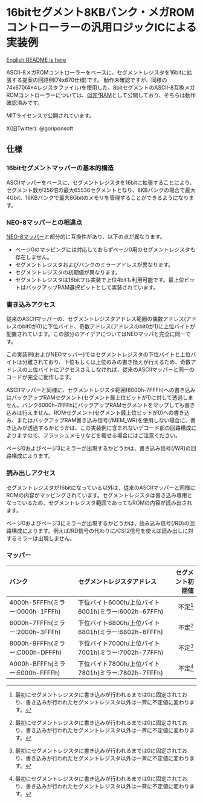 # 16bitセグメント8KBバンク・メガROMコントローラーの汎用ロジックICによる実装例
[English README is here](https://github.com/goriponsoft/16bitBank-MEGAROM-Controller-74670/blob/main/README-en.md)

ASCII-8メガROMコントローラーをベースに、セグメントレジスタを16bitに拡張する提案の回路例(74x670仕様)です。
動作未確認ですが、同様の74x670(4×4レジスタファイル)を使用した、8bitセグメントのASCII-8互換メガROMコントローラーについては、[似非²RAM](https://github.com/goriponsoft/ESE2RAM-Cartridge-74670)として公開しており、そちらは動作確認済みです。

MITライセンスで公開されています。

X(旧Twitter): @goriponsoft

## 仕様
### 16bitセグメントマッパーの基本的構造
ASCIIマッパーをベースに、セグメントレジスタを16bitに拡張することにより、セグメント数が256倍の最大65536セグメントとなり、8KBバンクの場合で最大4Gbit、16KBバンクで最大8Gbitのメモリを管理することができるようになります。

### NEO-8マッパーとの相違点
[NEO-8マッパー](https://aoineko.org/msxgl/index.php?title=NEO_mapper)と部分的に互換性があり、以下の点が異なります。
- ページ0のマッピングには対応しておらずページ0用のセグメントレジスタも存在しません。
- セグメントレジスタおよびバンクのミラーアドレスが異なります。
- セグメントレジスタの初期値が異なります。
- セグメントレジスタは16bitフル実装で上位4bitも利用可能です。最上位ビットはバックアップRAM選択ビットとして実装されています。

### 書き込みアクセス
従来のASCIIマッパーの、セグメントレジスタアドレス範囲の偶数アドレス(アドレスのbit0が0)に下位バイト、奇数アドレス(アドレスのbit0が1)に上位バイトが配置されています。この部分のアイデアについてはNEOマッパと完全に同一です。

この実装例(およびNEOマッパー)ではセグメントレジスタの下位バイトと上位バイトは分離されており、下位もしくは上位のみの書き換えが行えるため、奇数アドレスの上位バイトにアクセスさえしなければ、従来のASCIIマッパーと同一のコードが完全に動作します。

ASCIIマッパーと同様に、セグメントレジスタ範囲(6000h-7FFFh)への書き込みはバックアップRAMセグメント(セグメント最上位ビットが1)に対して透過しません。バンク6000h-7FFFhにバックアップRAMセグメントをマップしても書き込みは行えません。ROMセグメント(セグメント最上位ビットが0)への書き込み、またはバックアップRAM書き込み信号(/MEM_WR)を使用しない場合に、書き込みが透過するかどうかは、この実装例に含まれないデコード部の回路構成によりますので、フラッシュメモリなどを載せる場合にはご注意ください。

ページ0およびページ3にミラーが出現するかどうかは、書き込み信号(/WR)の回路構成によります。

### 読み出しアクセス
セグメントレジスタが16bitになっている以外は、従来のASCIIマッパーと同様にROMの内容がマッピングされています。セグメントレジスタは書き込み専用となっているため、セグメントレジスタ範囲であってもROMの内容が読み出されます。

ページ0およびページ3にミラーが出現するかどうかは、読み込み信号(/RD)の回路構成によります。例えば/RD信号の代わりに/CS12信号を使えば読み出しに対するミラーは出現しません。

### マッパー
|バンク|セグメントレジスタアドレス|セグメント初期値|
|:--|:--|--:|
|4000h-5FFFh(ミラー:0000h-1FFFh)|下位バイト6000h/上位バイト6001h(ミラー:6002h-67FFh)|不定[^1]|
|6000h-7FFFh(ミラー:2000h-3FFFh)|下位バイト6800h/上位バイト6801h(ミラー:6802h-6FFFh)|不定[^1]|
|8000h-9FFFh(ミラー:C000h-DFFFh)|下位バイト7000h/上位バイト7001h(ミラー:7002h-77FFh)|不定[^1]|
|A000h-BFFFh(ミラー:E000h-FFFFh)|下位バイト7800h/上位バイト7801h(ミラー:7802h-7FFFh)|不定[^1]|

[^1]: 最初にセグメントレジスタに書き込みが行われるまでは0に固定されており、書き込みが行われたセグメントレジスタ以外は一斉に不定値に変わります。
